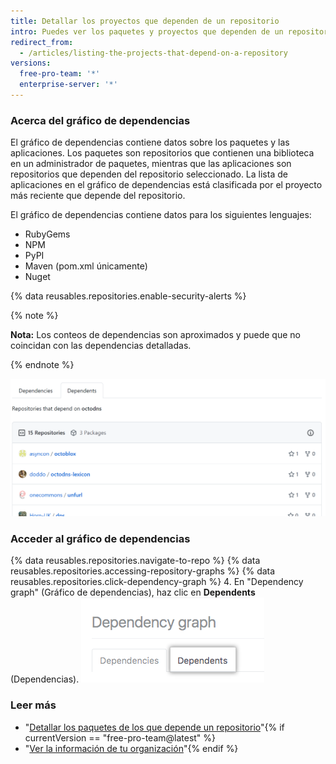 ```yaml
---
title: Detallar los proyectos que dependen de un repositorio
intro: Puedes ver los paquetes y proyectos que dependen de un repositorio en el gráfico de dependencias.
redirect_from:
  - /articles/listing-the-projects-that-depend-on-a-repository
versions:
  free-pro-team: '*'
  enterprise-server: '*'
---
```


### Acerca del gráfico de dependencias
El gráfico de dependencias contiene datos sobre los paquetes y las aplicaciones. Los paquetes son repositorios que contienen una biblioteca en un administrador de paquetes, mientras que las aplicaciones son repositorios que dependen del repositorio seleccionado. La lista de aplicaciones en el gráfico de dependencias está clasificada por el proyecto más reciente que depende del repositorio.

El gráfico de dependencias contiene datos para los siguientes lenguajes:

- RubyGems
- NPM
- PyPI
- Maven (pom.xml únicamente)
- Nuget

{% data reusables.repositories.enable-security-alerts %}

{% note %}

**Nota:** Los conteos de dependencias son aproximados y puede que no coincidan con las dependencias detalladas.

{% endnote %}

![Gráfico de dependencias](/assets/images/help/graphs/dependents_graph.png)

### Acceder al gráfico de dependencias

{% data reusables.repositories.navigate-to-repo %}
{% data reusables.repositories.accessing-repository-graphs %}
{% data reusables.repositories.click-dependency-graph %}
4. En "Dependency graph" (Gráfico de dependencias), haz clic en **Dependents** (Dependencias). ![Pestaña Dependents (Dependencias) de la página del gráfico de dependencias](/assets/images/help/graphs/dependency-graph-dependents-tab.png)

### Leer más

- "[Detallar los paquetes de los que depende un repositorio](/articles/listing-the-packages-that-a-repository-depends-on)"{% if currentVersion == "free-pro-team@latest" %}
- "[Ver la información de tu organización](/articles/viewing-insights-for-your-organization)"{% endif %}

